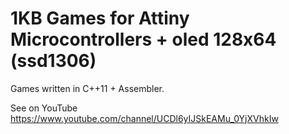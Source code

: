 # 1KB Games for Attiny Microcontrollers + oled 128x64 (ssd1306)

Games written in C++11 + Assembler.

See on YouTube
https://www.youtube.com/channel/UCDl6yIJSkEAMu_0YjXVhkIw
